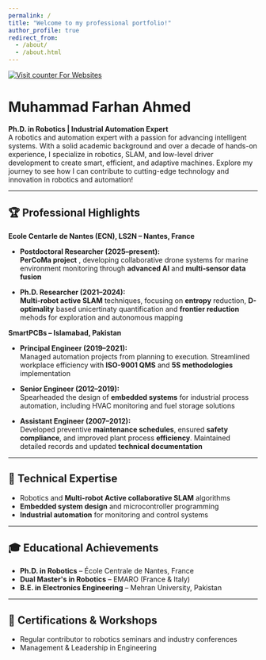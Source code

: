 ```yaml
---
permalink: /
title: "Welcome to my professional portfolio!"
author_profile: true
redirect_from: 
  - /about/
  - /about.html
---
```


<!-- hitwebcounter Code START -->
<a href="https://www.hitwebcounter.com" target="_blank">
<img src="https://hitwebcounter.com/counter/counter.php?page=20895194&style=0010&nbdigits=5&type=page&initCount=0" title="Counter Widget" Alt="Visit counter For Websites"   border="0" /></a>                     


# Muhammad Farhan Ahmed  
**Ph.D. in Robotics | Industrial Automation Expert**  
  A robotics and automation expert with a passion for advancing intelligent systems. With a solid academic background and over a decade of hands-on experience, I specialize in robotics, SLAM, and low-level driver development to create smart, efficient, and adaptive machines. Explore my journey to see how I can contribute to cutting-edge technology and innovation in robotics and automation!  

---

## 🏆 **Professional Highlights**

**Ecole Centarle de Nantes (ECN), LS2N – Nantes, France**
- **Postdoctoral Researcher (2025–present):**  
  **PerCoMa project** , developing collaborative drone systems for marine environment monitoring through **advanced AI**  and **multi-sensor data fusion**   

- **Ph.D. Researcher (2021–2024):**  
  **Multi-robot active SLAM** techniques, focusing on **entropy** reduction, **D-optimality** based unicertinaty quantification and **frontier reduction** mehods for exploration and autonomous mapping  

**SmartPCBs – Islamabad, Pakistan**

- **Principal Engineer (2019–2021):**  
  Managed automation projects from planning to execution. Streamlined workplace efficiency with **ISO-9001 QMS** and **5S methodologies** implementation

- **Senior Engineer (2012–2019):**  
  Spearheaded the design of **embedded systems** for industrial process automation, including HVAC monitoring and fuel storage solutions

- **Assistant Engineer (2007–2012):**  
  Developed preventive **maintenance schedules**, ensured **safety compliance**, and improved plant process **efficiency**. Maintained detailed records and updated **technical documentation**

---

## 🔧 **Technical Expertise**
- Robotics and **Multi-robot Active collaborative SLAM** algorithms 
- **Embedded system design** and microcontroller programming
- **Industrial automation** for monitoring and control systems 

---

## 🎓 **Educational Achievements**
- **Ph.D. in Robotics** – École Centrale de Nantes, France
- **Dual Master's in Robotics** – EMARO (France & Italy)  
- **B.E. in Electronics Engineering** – Mehran University, Pakistan

---

## 📜 **Certifications & Workshops**

- Regular contributor to robotics seminars and industry conferences 
- Management & Leadership in Engineering



